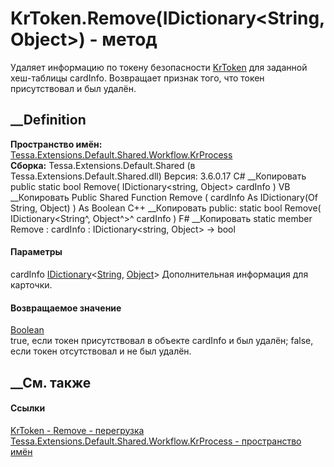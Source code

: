 # KrToken.Remove(IDictionary<String, Object>) - метод
Удаляет информацию по токену безопасности
[KrToken](T_Tessa_Extensions_Default_Shared_Workflow_KrProcess_KrToken.htm)
для заданной хеш-таблицы cardInfo. Возвращает признак того, что токен
присутствовал и был удалён.
## __Definition
 **Пространство имён:**
[Tessa.Extensions.Default.Shared.Workflow.KrProcess](N_Tessa_Extensions_Default_Shared_Workflow_KrProcess.htm)  
 **Сборка:** Tessa.Extensions.Default.Shared (в
Tessa.Extensions.Default.Shared.dll) Версия: 3.6.0.17
C# __Копировать
     public static bool Remove(
    	IDictionary<string, Object> cardInfo
    )
VB __Копировать
     Public Shared Function Remove ( 
    	cardInfo As IDictionary(Of String, Object)
    ) As Boolean
C++ __Копировать
     public:
    static bool Remove(
    	IDictionary<String^, Object^>^ cardInfo
    )
F# __Копировать
     static member Remove : 
            cardInfo : IDictionary<string, Object> -> bool 
#### Параметры
cardInfo
[IDictionary](https://learn.microsoft.com/dotnet/api/system.collections.generic.idictionary-2)<[String](https://learn.microsoft.com/dotnet/api/system.string),
[Object](https://learn.microsoft.com/dotnet/api/system.object)>
    Дополнительная информация для карточки.
#### Возвращаемое значение
[Boolean](https://learn.microsoft.com/dotnet/api/system.boolean)  
true, если токен присутствовал в объекте cardInfo и был удалён; false, если
токен отсутствовал и не был удалён.
## __См. также
#### Ссылки
[KrToken - ](T_Tessa_Extensions_Default_Shared_Workflow_KrProcess_KrToken.htm)
[Remove -
перегрузка](Overload_Tessa_Extensions_Default_Shared_Workflow_KrProcess_KrToken_Remove.htm)
[Tessa.Extensions.Default.Shared.Workflow.KrProcess - пространство
имён](N_Tessa_Extensions_Default_Shared_Workflow_KrProcess.htm)
